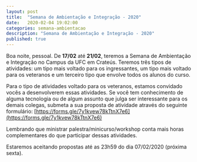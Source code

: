 ```yaml
---
layout: post
title:  "Semana de Ambientação e Integração - 2020"
date:   2020-02-04 19:02:00
categories: semana-ambientacao
description: "Semana de Ambientação e Integração - 2020"
published: true
---
```


Boa noite, pessoal. De **17/02** até **21/02**, teremos a Semana de Ambientação e Integração no Campus da UFC em Crateús. Teremos três tipos de atividades: um tipo mais voltado para os ingressantes, um tipo mais voltado para os veteranos e um terceiro tipo que envolve todos os alunos do curso.

Para o tipo de atividades voltado para os veteranos, estamos convidado vocês a desenvolverem essas atividades. Se você tem conhecimento de alguma tecnologia ou de algum assunto que julga ser interessante para os demais colegas, submeta a sua proposta de atividade através do seguinte formulário: [https://forms.gle/7y1kvew78kTtnX7e6](https://forms.gle/7y1kvew78kTtnX7e6)

Lembrando que ministrar palestra/minicurso/workshop conta mais horas complementares do que participar dessas atividades.

Estaremos aceitando propostas até as 23h59 do dia 07/02/2020 (próxima sexta).

